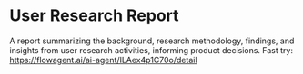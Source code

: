 # User Research Report
A report summarizing the background, research methodology, findings, and insights from user research activities, informing product decisions.
Fast try: https://flowagent.ai/ai-agent/ILAex4p1C70o/detail
